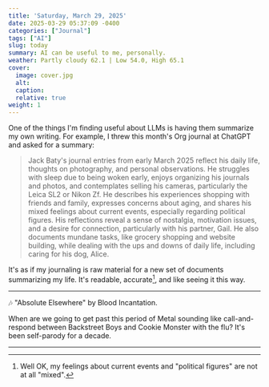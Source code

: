```yaml
---
title: 'Saturday, March 29, 2025'
date: 2025-03-29 05:37:09 -0400
categories: ["Journal"]
tags: ["AI"]
slug: today
summary: AI can be useful to me, personally.
weather: Partly cloudy 62.1 | Low 54.0, High 65.1
cover: 
  image: cover.jpg
  alt: 
  caption: 
  relative: true
weight: 1
---
```


One of the things I'm finding useful about LLMs is having them summarize my own writing. For example, I threw this month's Org journal at ChatGPT and asked for a summary:

> Jack Baty's journal entries from early March 2025 reflect his daily life, thoughts on photography, and personal observations. He struggles with sleep due to being woken early, enjoys organizing his journals and photos, and contemplates selling his cameras, particularly the Leica SL2 or Nikon Zf. He describes his experiences shopping with friends and family, expresses concerns about aging, and shares his mixed feelings about current events, especially regarding political figures. His reflections reveal a sense of nostalgia, motivation issues, and a desire for connection, particularly with his partner, Gail. He also documents mundane tasks, like grocery shopping and website building, while dealing with the ups and downs of daily life, including caring for his dog, Alice.

It's as if my journaling is raw material for a new set of documents summarizing my life. It's readable, accurate[^1], and like seeing it this way.

----

🎶 "Absolute Elsewhere" by Blood Incantation.

When are we going to get past this period of Metal sounding like call-and-respond between Backstreet Boys and Cookie Monster with the flu? It's been self-parody for a decade.

----





[^1]: Well OK, my feelings about current events and "political figures" are not at all "mixed".
